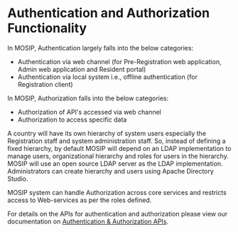 # Authentication and Authorization Functionality

In MOSIP, Authentication largely falls into the below categories:

* Authentication via web channel \(for Pre-Registration web application, Admin web application and Resident portal\)
* Authentication via local system i.e., offline authentication \(for Registration client\)

In MOSIP, Authorization falls into the below categories:

* Authorization of API's accessed via web channel
* Authorization to access specific data

A country will have its own hierarchy of system users especially the Registration staff and system administration staff. So, instead of defining a fixed hierarchy, by default MOSIP will depend on an LDAP implementation to manage users, organizational hierarchy and roles for users in the hierarchy. MOSIP will use an open source LDAP server as the LDAP implementation. Administrators can create hierarchy and users using Apache Directory Studio.

MOSIP system can handle Authorization across core services and restricts access to Web-services as per the roles defined.

For details on the APIs for authentication and authorization please view our documentation on [Authentication & Authorization APIs](../../apis/authn-and-authz-apis.md).

